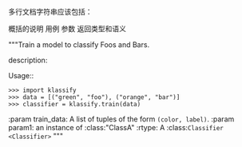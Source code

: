 多行文档字符串应该包括：

概括的说明
用例
参数
返回类型和语义

"""Train a model to classify Foos and Bars.

description:

Usage::

    >>> import klassify
    >>> data = [("green", "foo"), ("orange", "bar")]
    >>> classifier = klassify.train(data)

:param train_data: A list of tuples of the form ``(color, label)``.
:param param1: an instance of :class:"ClassA"
:rtype: A :class:`Classifier <Classifier>`
"""
